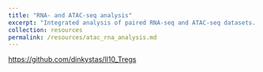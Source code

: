 ```yaml
---
title: "RNA- and ATAC-seq analysis"
excerpt: "Integrated analysis of paired RNA-seq and ATAC-seq datasets. Currently a bunch of hard-to-interpret scripts. I hope to put together a more intelligble, deployable version soon."
collection: resources
permalink: /resources/atac_rna_analysis.md
---
```

https://github.com/dinkystas/Il10_Tregs

